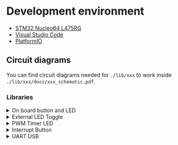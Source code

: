 # Development environment

- [STM32 Nucleo64 L475RG](https://www.st.com/en/evaluation-tools/nucleo-l476rg.html)
- [Visual Studio Code](https://code.visualstudio.com/)
- [PlatformIO](https://platformio.org/)

## Circuit diagrams

You can find circuit diagrams needed for `./lib/xxx` to work inside `./lib/xxx/docs/xxx_schematic.pdf`.

### Libraries

<details>
  <summary>On board button and LED</summary>

> onBoardB1

> onBoardLD2

#### [main #ffe395f](https://github.com/842u/STM32-Nucleo64-L476RG/commit/ffe395f1c6de6ff2db505d917468566979a72e7f)

#### Video:

[![youtube thumbnail](http://img.youtube.com/vi/M_vtzkZqLo8/0.jpg)](http://www.youtube.com/watch?v=M_vtzkZqLo8)

</details>

<details>
  <summary>External LED Toggle</summary>

> externalLEDToggle

#### [main #6976b36](https://github.com/842u/STM32-Nucleo64-L476RG/commit/6976b36cf3a65c1f7cc84a4ec6d7cebef69e0335)

#### Video:

[![youtube thumbnail](http://img.youtube.com/vi/LvkO2AZOVQQ/0.jpg)](http://www.youtube.com/watch?v=LvkO2AZOVQQ)

</details>

<details>
  <summary>PWM Timer LED</summary>

> pwmTimerRGBLED

#### [main #739b795](https://github.com/842u/STM32-Nucleo64-L476RG/commit/739b795c98249a35b1beb3f33f3945fc6c16a7f8)

#### Video:

[![youtube thumbnail](http://img.youtube.com/vi/gvrGGPK6kaM/0.jpg)](http://www.youtube.com/watch?v=gvrGGPK6kaM)

</details>

<details>
  <summary>Interrupt Button</summary>

> interruptButton

#### [main #464a6df](https://github.com/842u/STM32-Nucleo64-L476RG/commit/464a6dff6ea55ed449e23f141957095e5b99c3d2)

#### Video:

[![youtube thumbnail](http://img.youtube.com/vi/nDgYD4L3H0U/0.jpg)](http://www.youtube.com/watch?v=nDgYD4L3H0U)

</details>

<details>
  <summary>UART USB</summary>

> UART_USB

#### [main #a1fd177](https://github.com/842u/STM32-Nucleo64-L476RG/commit/a1fd177d5c3f6ec239ab707334f6b5442db9af07)

#### Video:

[![youtube thumbnail](http://img.youtube.com/vi/6OH33puywTI/0.jpg)](http://www.youtube.com/watch?v=6OH33puywTI)

</details>
